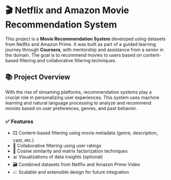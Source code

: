 # 🎬 Netflix and Amazon Movie Recommendation System

This project is a **Movie Recommendation System** developed using datasets from Netflix and Amazon Prime. It was built as part of a guided learning journey through **Coursera**, with mentorship and assistance from a senior in the domain. The goal is to recommend movies to users based on content-based filtering and collaborative filtering techniques.

## 📚 Project Overview

With the rise of streaming platforms, recommendation systems play a crucial role in personalizing user experiences. This system uses machine learning and natural language processing to analyze and recommend movies based on user preferences, genres, and past behavior.

### ✅ Features

- 🎞️ Content-based filtering using movie metadata (genre, description, cast, etc.)
- 👥 Collaborative filtering using user ratings
- 🧠 Cosine similarity and matrix factorization techniques
- 📊 Visualizations of data insights (optional)
- 🗃️ Combined datasets from Netflix and Amazon Prime Video
- 📈 Scalable and extensible design for future integration
